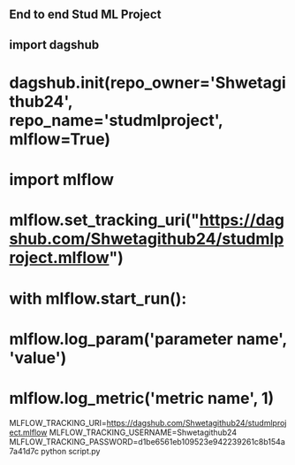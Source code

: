## End to end Stud ML Project

## import dagshub
# dagshub.init(repo_owner='Shwetagithub24', repo_name='studmlproject', mlflow=True)

# import mlflow


# mlflow.set_tracking_uri("https://dagshub.com/Shwetagithub24/studmlproject.mlflow")  


# with mlflow.start_run():
#   mlflow.log_param('parameter name', 'value')
#   mlflow.log_metric('metric name', 1)

MLFLOW_TRACKING_URI=https://dagshub.com/Shwetagithub24/studmlproject.mlflow
MLFLOW_TRACKING_USERNAME=Shwetagithub24
MLFLOW_TRACKING_PASSWORD=d1be6561eb109523e942239261c8b154a7a41d7c
python script.py

